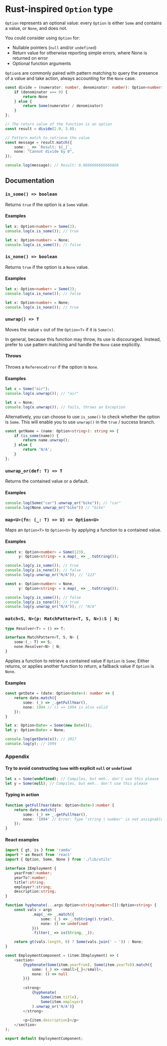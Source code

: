 # Rust-inspired `Option` type

`Option` represents an optional value: every `Option` is either `Some` and contains a value, or `None`, and does not.

You could consider using `Option` for:

- Nullable pointers (`null` and/or `undefined`)
- Return value for otherwise reporting simple errors, where None is returned on error
- Optional function arguments

`Option`s are commonly paired with pattern matching to query the presence of a value and take action, always accounting for the `None` case.

```typescript
const divide = (numerator: number, denominator: number): Option<number> => {
    if (denominator === 0) {
        return None
    } else {
        return Some(numerator / denominator)
    }
};

// The return value of the function is an option
const result = divide(2.0, 3.0);

// Pattern match to retrieve the value
const message = result.match({
    some: _ => `Result: ${_}`,
    none: "Cannot divide by 0",
});

console.log(message); // Result: 0.6666666666666666
```

## Documentation

### `is_some() => boolean`

Returns `true` if the option is a `Some` value.

#### Examples

```typescript
let x: Option<number> = Some(2);
console.log(x.is_some()); // true
```

```typescript
let x: Option<number> = None;
console.log(x.is_some()); // false
```

### `is_none() => boolean`

Returns `true` if the option is a `None` value.

#### Examples

```typescript
let x: Option<number> = Some(2);
console.log(x.is_none()); // false
```

```typescript
let x: Option<number> = None;
console.log(x.is_none()); // true
```

### `unwrap() => T`

Moves the value `v` out of the `Option<T>` if it is `Some(v)`.

In general, because this function may throw, its use is discouraged. Instead, prefer to use pattern matching and handle the `None` case explicitly.

#### Throws

Throws a `ReferenceError` if the option is `None`.

#### Examples

```typescript
let x = Some("air");
console.log(x.unwrap()); // "air"
```

```typescript
let x = None;
console.log(x.unwrap()); // fails, throws an Exception
```

Alternatively, you can choose to use `is_some()` to check whether the option is `Some`.
This will enable you to use `unwrap()` in the `true` / success branch.

```typescript
const getName = (name: Option<string>): string => {
    if (is_some(name)) {
        return name.unwrap();
    } else {
        return 'N/A';
    }
};
```

### `unwrap_or(def: T) => T`

Returns the contained value or a default.

#### Examples

```typescript
console.log(Some("car").unwrap_or("bike")); // "car"
console.log(None.unwrap_or("bike")) // "bike"
```

### `map<U>(fn: (_: T) => U) => Option<U>`

Maps an `Option<T>` to `Option<U>` by applying a function to a contained value.

#### Examples

```typescript
const x: Option<number> = Some(123),
      y: Option<string> = x.map(_ => _.toString());

console.log(y.is_some()); // true
console.log(y.is_none()); // false
console.log(y.unwrap_or("N/A")); // "123"
```

```typescript
const x: Option<number> = None,
      y: Option<string> = x.map(_ => _.toString());

console.log(y.is_some()); // false
console.log(y.is_none()); // true
console.log(y.unwrap_or("N/A")); // "N/A"
```

### `match<S, N>(p: MatchPattern<T, S, N>):S | N;`

```typescript
type Resolver<T> = () => T;

interface MatchPattern<T, S, N> {
    some:(_: T) => S;
    none:Resolver<N> | N;
}
```

Applies a function to retrieve a contained value if `Option` is `Some`; Either returns, or applies another function to
return, a fallback value if `Option` is `None`.

#### Examples

```typescript
const getDate = (date: Option<Date>): number => {
    return date.match({
        some: (_) => _.getFullYear(),
        none: 1994 // () => 1994 is also valid
    });
}

let x: Option<Date> = Some(new Date());
let y: Option<Date> = None;

console.log(getDate(x)); // 2017
console.log(y); // 1994
```

### Appendix

#### Try to avoid constructing `Some` with explicit `null` or `undefined`

```typescript
let x = Some(undefined); // Compiles, but meh.. don't use this please
let y = Some(null); // Compiles, but meh.. don't use this please
```

#### Typing in action

```typescript
function getFullYear(date: Option<Date>):number {
    return date.match({
        some: (_) => _.getFullYear(),
        none: '1994' // Error: Type 'string | number' is not assignable to type 'number'.
    });
}
```

#### React examples

```typescript
import { gt, is } from 'ramda'
import * as React from 'react'
import { Option, Some, None } from './lib/utils'

interface IEmployment {
    yearFrom?:number;
    yearTo?:number;
    title?:string;
    employer?:string;
    description:string;
}

function hyphenate(...args:Option<string|number>[]):Option<string> {
    const vals = args
            .map(_ => _.match({
                some: (_) => _.toString().trim(),
                none: () => undefined
            }))
            .filter(_ => is(String, _));

    return gt(vals.length, 0) ? Some(vals.join(' – ')) : None;
}

const EmploymentComponent = (item:IEmployment) => (
    <section>
        {hyphenate(Some(item.yearFrom), Some(item.yearTo)).match({
            some: (_) => <small>{_}</small>,
            none: () => null
        })}
        
        <strong>
            {hyphenate(
                Some(item.title),
                Some(item.employer)                                        
            ).unwrap_or('N/A')}
        </strong>
        
        <p>{item.description}</p>
    </section>
);

export default EmploymentComponent;
```
